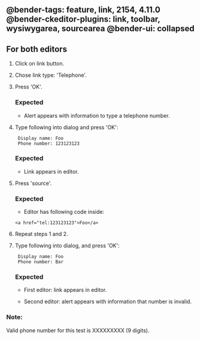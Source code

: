 @bender-tags: feature, link, 2154, 4.11.0
@bender-ckeditor-plugins: link, toolbar, wysiwygarea, sourcearea
@bender-ui: collapsed
----

## For both editors

1. Click on link button.

1. Chose link type: 'Telephone'.

1. Press 'OK'.

	### Expected

	- Alert appears with information to type a telephone number.

1. Type following into dialog and press 'OK':

		Display name: Foo
		Phone number: 123123123

	### Expected

	- Link appears in editor.

1. Press 'source'.

	### Expected

	- Editor has following code inside:

	`<a href="tel:123123123">Foo</a>`

1. Repeat steps 1 and 2.

1. Type following into dialog, and press 'OK':

		Display name: Foo
		Phone number: Bar

	### Expected

	- First editor: link appears in editor.

	- Second editor: alert appears with information that number is invalid.


### Note:

Valid phone number for this test is XXXXXXXXX (9 digits).
